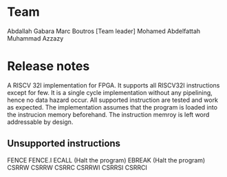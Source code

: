 # Team
Abdallah Gabara
Marc Boutros [Team leader]
Mohamed Abdelfattah
Muhammad Azzazy

# Release notes
A RISCV 32I implementation for FPGA. It supports all RISCV32I instructions except for few. It is a single cycle implementation without any pipelining, hence no data hazard occur. All supported instruction are tested and work as expected. The implementation assumes that the program is loaded into the instrucion memory beforehand. The instruction memroy is left word addressable by design.

## Unsupported instructions
FENCE
FENCE.I
ECALL (Halt the program)
EBREAK (Halt the program)
CSRRW
CSRRW
CSRRC
CSRRWI
CSRRSI
CSRRCI
